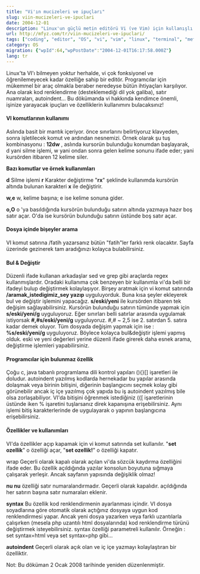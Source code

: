 ```yaml
---
title: "Vi'ın mucizeleri ve ipuçları"
slug: viin-mucizeleri-ve-ipuclari
date: 2004-12-01
description: "Linux'un güçlü metin editörü Vi (ve Vim) için kullanışlı komutlar, ipuçları ve mucizevi özellikler. Silme, arama, bul ve değiştir gibi temel ve ileri düzey komutlarla verimliliğinizi artırın."
url: http://mfyz.com/tr/viin-mucizeleri-ve-ipuclari/
tags: ["coding", "editor", "OS", "vi", "vim", "linux", "terminal", "metin editörü", "ipuçları", "programlama"]
category: OS
migration: {"wpId":64,"wpPostDate":"2004-12-01T16:17:58.000Z"}
lang: tr
---
```


Linux'ta VI'ı bilmeyen yoktur herhalde, vi çok fonksiyonel ve öğrenilemeyecek kadar özelliğe sahip bir editör. Programcılar için mükemmel bir araç olmakla beraber neredeyse bütün ihtiyaçları karşılıyor. Ana olarak kod renklendirme (desteklemediği dil yok galiba), satır nuamraları, autoindent... Bu dökümanda vi hakkında kendimce önemli, işinize yarayacak ipuçları ve özelliklerin kullanımını bulacaksınız!

#### VI komutlarının kullanımı

Aslında basit bir mantık içeriyor. önce sınırlarını belirtiyoruz klavyeden, sonra işletilecek komut ve ardından nesnemizi. Örnek olarak şu tuş kombinasyonu : **12dw** , aslında kursorün bulunduğu konumdan başlayarak, d yani silme işlemi, w yani ondan sonra gelen kelime sonunu ifade eder; yani kursörden itibaren 12 kelime siler.

**Bazı komutlar ve örnek kullanımları**

**d** Silme işlemi **r** Karakter değiştirme "**rx**" şeklinde kullanımda kursörün altında bulunan karakteri **x** ile değiştirir.

**w,e** w, kelime başına; e ise kelime sonuna gider.

**o,O** o 'ya basıldığında kursörün bulunduğu satırın altında yazmaya hazır boş satır açar. O'da ise kursörün bulunduğu satırın üstünde boş satır açar.

#### Dosya içinde bişeyler arama

VI komut satırına /fatih yazarsanız bütün "fatih"ler farklı renk olacaktır. Sayfa üzerinde gezinerek tam aradığınızı kolayca bulabilirsiniz.

#### Bul & Değiştir

Düzenli ifade kullanan arkadaşlar sed ve grep gibi araçlarda regex kullanmışlardır. Oradaki kullanıma çok benzeyen bir kullanımla vi'da belli bir ifadeyi bulup değiştirmek kolaylaşıyor. Birşey aratmak için vi komut satırında **/aramak_istedigimiz_sey yazıp** uyguluyorduk. Buna kısa şeyler ekleyerek bul ve değiştir işlemini yapacağız. **s/eski/yeni** ile kursörden itibaren tek değişim sağlayabilirsiniz. Kursörün bulunduğu satırın tümünde yapmak için **s/eski/yeni/g** uyguluyoruz. Eğer sınırları belli satırlar arasında uygulamak istiyorsak **#,#s/eski/yeni/g** uyguluyoruz. #,# ~ 2,5 ise 2. satırdan 5. satıra kadar demek oluyor. Tüm dosyada değişim yapmak için ise : **%s/eski/yeni/g** uyguluyoruz. Böylece kolayca bul&değiştir işlemi yapmış olduk. eski ve yeni değerleri yerine düzenli ifade girerek daha esnek arama, değiştirme işlemleri yapabilirsiniz.

#### Programcılar için bulunmaz özellik

Çoğu c, java tabanlı programlama dili kontrol yapıları (){}[] işaretleri ile doludur. autoindent yazılmış kodlarda hernekadar bu yapılar arasında dolaşmak veya birinin bitişini, diğerinin başlangıcını seçmek kolay gibi görünebilir ancak iç içe yazılmış çok yapıda bu iş autoindent yazılmış bile olsa zorlaşabiliyor. VI'da bitişini öğrenmek istediğiniz ({[ işaretlerinin üstünde iken % işaretini tuşlarsanız direk kapanışına erişebilirsiniz. Aynı işlemi bitiş karakterlerinde de uygulayarak o yapının başlangıcına erişebilirsiniz.

#### Özellikler ve kullanımları

VI'da özellikler açıp kapamak için vi komut satırında set kullanılır. "**set ozellik**" o özelliği açar, "**set ozellik!**" o özelliği kapatır.

wrap Geçerli olarak kapalı olarak açılan vi'da sözcük kaydırma özelliğini ifade eder. Bu özellik açıldığında yazılar konsolun boyutuna sığmaya çalışarak yerleşir. Ancak sayfanın yapısında değişiklik olmaz!

**nu nu** özelliği satır numaralandırmadır. Geçerli olarak kapalıdır. açıldığında her satırın başına satır numaraları eklenir.

**syntax** Bu özellik kod renklendirmenin ayarlanması içindir. VI dosya soyadlarına göre otomatik olarak açtığınız dosyaya uygun kod renklendirmesi yapar. Ancak yeni dosya yazarken veya farklı uzantılarla çalışırken (mesela php uzantılı html dosyalarında) kod renklendirme türünü değiştirmek isteyebilirsiniz. syntax özelliği parametreli kullanılır. Örneğin : set syntax=html veya set syntax=php gibi...

**autoindent** Geçerli olarak açık olan ve iç içe yazmayı kolaylaştıran bir özelliktir.

Not: Bu döküman 2 Ocak 2008 tarihinde yeniden düzenlenmiştir.